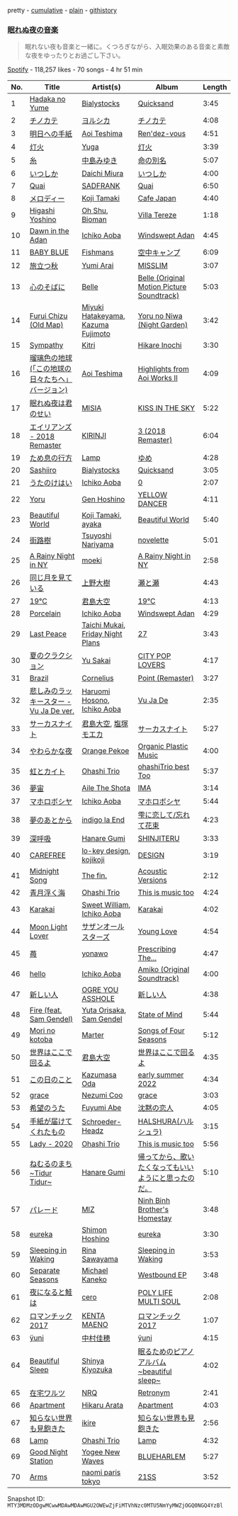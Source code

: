 pretty - [cumulative](/playlists/cumulative/37i9dQZF1DXaJxsaI3czLL.md) - [plain](/playlists/plain/37i9dQZF1DXaJxsaI3czLL) - [githistory](https://github.githistory.xyz/mackorone/spotify-playlist-archive/blob/main/playlists/plain/37i9dQZF1DXaJxsaI3czLL)

### [眠れぬ夜の音楽](https://open.spotify.com/playlist/37i9dQZF1DXaJxsaI3czLL)

> 眠れない夜も音楽と一緒に。くつろぎながら、入眠効果のある音楽と素敵な夜をゆったりとお過ごし下さい。

[Spotify](https://open.spotify.com/user/spotify) - 118,257 likes - 70 songs - 4 hr 51 min

| No. | Title | Artist(s) | Album | Length |
|---|---|---|---|---|
| 1 | [Hadaka no Yume](https://open.spotify.com/track/4hpkSK1MZyzFUlNxN6FN1I) | [Bialystocks](https://open.spotify.com/artist/3y24PAHjsJ3rWvMWERM7Oe) | [Quicksand](https://open.spotify.com/album/2Lb2A5WI9ti7WlJG8f1Gte) | 3:45 |
| 2 | [チノカテ](https://open.spotify.com/track/7w1taFiEu8GGQJkzQaEWpx) | [ヨルシカ](https://open.spotify.com/artist/4UK2Lzi6fBfUi9rpDt6cik) | [チノカテ](https://open.spotify.com/album/1ItS3Da6sbCmwwTgkBHttk) | 4:08 |
| 3 | [明日への手紙](https://open.spotify.com/track/2dUYxBbmtmNfanhSLbRcry) | [Aoi Teshima](https://open.spotify.com/artist/4FrFdi2hHpulQOxDihRIQD) | [Ren'dez\-vous](https://open.spotify.com/album/51M0Y7HBSSD6SggyRqGMFH) | 4:51 |
| 4 | [灯火](https://open.spotify.com/track/03kdTvI72t9uFwrcgKHgON) | [Yuga](https://open.spotify.com/artist/2QPqMxppznwSxghh3R8WrT) | [灯火](https://open.spotify.com/album/23A0oqlZ1VCZd7PrVwTcDM) | 3:39 |
| 5 | [糸](https://open.spotify.com/track/06m8KKTa6rAYJ5I6l2gZgS) | [中島みゆき](https://open.spotify.com/artist/0caDIM0rTovLDe5UdFvK1t) | [命の別名](https://open.spotify.com/album/2brqJgfQPZcLwbFAGn8Y3I) | 5:07 |
| 6 | [いつしか](https://open.spotify.com/track/7Lw2wccjg0QHvT7T634t6W) | [Daichi Miura](https://open.spotify.com/artist/4UTEZqrPqLDOhBfraPNciJ) | [いつしか](https://open.spotify.com/album/6x0XM8OMPAoUCt0uTmlCFq) | 4:00 |
| 7 | [Quai](https://open.spotify.com/track/7pAHrBXNISzLLFiquzlMpb) | [SADFRANK](https://open.spotify.com/artist/2F4sUnzP850MX9jgOLgwuW) | [Quai](https://open.spotify.com/album/6wq3R7atGikH6erhFOvAqm) | 6:50 |
| 8 | [メロディー](https://open.spotify.com/track/3WlNXip1Fm13r2YREQvKMR) | [Koji Tamaki](https://open.spotify.com/artist/5KLvrcsAUwqMOqxErwSJmD) | [Cafe Japan](https://open.spotify.com/album/69iMkz0yop4xe0MmptbDzb) | 4:40 |
| 9 | [Higashi Yoshino](https://open.spotify.com/track/5GbFjiN7n8UinsQG27YQVP) | [Oh Shu](https://open.spotify.com/artist/75XDEXxePvX7Hx4T3rUlVS), [Bioman](https://open.spotify.com/artist/5X9XmfNxSM6lP2QXQyYAWM) | [Villa Tereze](https://open.spotify.com/album/4OuUigPkJ1U6fB7k4X5GfV) | 1:18 |
| 10 | [Dawn in the Adan](https://open.spotify.com/track/03fJjiNTn1gyzbqHl1Hskt) | [Ichiko Aoba](https://open.spotify.com/artist/6ignRjbPmLvKdtMLj9a5Xs) | [Windswept Adan](https://open.spotify.com/album/1W0SccGphtGQNYqaqQ5nhA) | 4:45 |
| 11 | [BABY BLUE](https://open.spotify.com/track/2Eot25c6UOeLc4jcN3fEQF) | [Fishmans](https://open.spotify.com/artist/1g8HCTiMwBtFtpRR9JXAZR) | [空中キャンプ](https://open.spotify.com/album/7GOdEIOvr41lvxDK7bvPrI) | 6:09 |
| 12 | [旅立つ秋](https://open.spotify.com/track/6hXPsuOa4suL5A6NgdqIEX) | [Yumi Arai](https://open.spotify.com/artist/5W7F9IM2vsR9EDCk5T2Uqz) | [MISSLIM](https://open.spotify.com/album/7tiG9XMFiw4BCDH19xn9TO) | 3:07 |
| 13 | [心のそばに](https://open.spotify.com/track/3VXkaNgYFHOxbuOmKejypT) | [Belle](https://open.spotify.com/artist/1m9ZvxLFfX9avls54a0y40) | [Belle \(Original Motion Picture Soundtrack\)](https://open.spotify.com/album/0Dh6RJv03InPzUWLwmpezp) | 5:03 |
| 14 | [Furui Chizu \(Old Map\)](https://open.spotify.com/track/0cNzX9fSafdJQQuxNeUOFM) | [Miyuki Hatakeyama](https://open.spotify.com/artist/1EoUchyiJeXQqhGBANhbiI), [Kazuma Fujimoto](https://open.spotify.com/artist/20qDjhYBrYKWNCKmGgJIFH) | [Yoru no Niwa \(Night Garden\)](https://open.spotify.com/album/596yPS71AnU4gBjgzK4eKR) | 3:42 |
| 15 | [Sympathy](https://open.spotify.com/track/23Mcmg5O8rBKAOzxvrTjnD) | [Kitri](https://open.spotify.com/artist/2i9CbxfaMspiPMCYZgvgPW) | [Hikare Inochi](https://open.spotify.com/album/6UoFSfFtSDp97egQC3Vnas) | 3:30 |
| 16 | [瑠璃色の地球\(「この地球の日々たちへ」バージョン\)](https://open.spotify.com/track/5I5ljQOKD3pQDCEDgRpXov) | [Aoi Teshima](https://open.spotify.com/artist/4FrFdi2hHpulQOxDihRIQD) | [Highlights from Aoi Works II](https://open.spotify.com/album/64FUZjyuDC5S9siqurAmcs) | 4:09 |
| 17 | [眠れぬ夜は君のせい](https://open.spotify.com/track/3pIbaGD2BPo1DTUj8Ujlct) | [MISIA](https://open.spotify.com/artist/3uyDATzOGjbGCts7v2eszk) | [KISS IN THE SKY](https://open.spotify.com/album/7BMTvf0xLj0pnzG4FCvFUD) | 5:22 |
| 18 | [エイリアンズ \- 2018 Remaster](https://open.spotify.com/track/3qY12xfdjw5TToomM5CH4B) | [KIRINJI](https://open.spotify.com/artist/0O1UtbTe4ca7HabaiMhYZ7) | [3 \(2018 Remaster\)](https://open.spotify.com/album/2yeVYXTtQdifRF7f28CkkW) | 6:04 |
| 19 | [ため息の行方](https://open.spotify.com/track/6GSVtgBJ2bNRicSqQcXg99) | [Lamp](https://open.spotify.com/artist/0rFHElzeddB9ymDjgpBENX) | [ゆめ](https://open.spotify.com/album/4d0nnBfxKBJt3evaV4Yssh) | 4:28 |
| 20 | [Sashiiro](https://open.spotify.com/track/2WEDTNH2nR7aN6RP2tzxh5) | [Bialystocks](https://open.spotify.com/artist/3y24PAHjsJ3rWvMWERM7Oe) | [Quicksand](https://open.spotify.com/album/2Lb2A5WI9ti7WlJG8f1Gte) | 3:05 |
| 21 | [うたのけはい](https://open.spotify.com/track/2TNG5NxXZXBsLmhB8RGN2N) | [Ichiko Aoba](https://open.spotify.com/artist/6ignRjbPmLvKdtMLj9a5Xs) | [0](https://open.spotify.com/album/4yqm0ZLcphXs8M8cVvLKym) | 2:07 |
| 22 | [Yoru](https://open.spotify.com/track/171P75QxuTfY2Uu2C4W5z7) | [Gen Hoshino](https://open.spotify.com/artist/1S2S00lgLYLGHWA44qGEUs) | [YELLOW DANCER](https://open.spotify.com/album/1vtIqjn25qHypqyoI21q8d) | 4:11 |
| 23 | [Beautiful World](https://open.spotify.com/track/3x9fmCeM7CRiB3NwrVZxvM) | [Koji Tamaki](https://open.spotify.com/artist/5KLvrcsAUwqMOqxErwSJmD), [ayaka](https://open.spotify.com/artist/22FsmLO3ZyvgWBy5QbfcQi) | [Beautiful World](https://open.spotify.com/album/1OWtLn5iWuajzUjHAkdoDb) | 5:40 |
| 24 | [街路樹](https://open.spotify.com/track/1LvQW7xwIYdH2eCH028AGn) | [Tsuyoshi Nariyama](https://open.spotify.com/artist/2n0myr3J8YDZCPCfzoSE7Y) | [novelette](https://open.spotify.com/album/4azWqKZBnj24esWCVacaqk) | 5:01 |
| 25 | [A Rainy Night in NY](https://open.spotify.com/track/6ISvLzyd8LRsSRLJR9WyAX) | [moeki](https://open.spotify.com/artist/6fR38gpMfHJIKnbWNcQqfM) | [A Rainy Night in NY](https://open.spotify.com/album/4lbahrWo1oX8bq55QevAKH) | 2:58 |
| 26 | [同じ月を見ている](https://open.spotify.com/track/1f0WfgZV9JK1k0e8OpyqML) | [上野大樹](https://open.spotify.com/artist/5YPkOSqagMwjOWf7PLjHNF) | [瀬と瀬](https://open.spotify.com/album/5gWa4l4159qeKUNFDBbmhS) | 4:43 |
| 27 | [19℃](https://open.spotify.com/track/5dlsXs7v9N6BmUFyF0h3kY) | [君島大空](https://open.spotify.com/artist/5rjahCZtY8h4y2EHCnpgtQ) | [19℃](https://open.spotify.com/album/5e6Dnt4gBECf2Sk2fb7QfS) | 4:13 |
| 28 | [Porcelain](https://open.spotify.com/track/15Ulu5nGXTW4DQ79pT0YhC) | [Ichiko Aoba](https://open.spotify.com/artist/6ignRjbPmLvKdtMLj9a5Xs) | [Windswept Adan](https://open.spotify.com/album/1W0SccGphtGQNYqaqQ5nhA) | 4:29 |
| 29 | [Last Peace](https://open.spotify.com/track/3kHKiuxAPCR8WRbx9p5KOv) | [Taichi Mukai](https://open.spotify.com/artist/2oNStf3CKKLM5lnzELWMcH), [Friday Night Plans](https://open.spotify.com/artist/71YfYiTx6KAZFJfKaNYueQ) | [27](https://open.spotify.com/album/6aFN9smus343VgxVUrKfmj) | 3:43 |
| 30 | [夏のクラクション](https://open.spotify.com/track/1bhcV6nFXDxzyQwQ0h8hsn) | [Yu Sakai](https://open.spotify.com/artist/2rgC29v3ZYaGgbzPGh3d9Y) | [CITY POP LOVERS](https://open.spotify.com/album/3Npp8Wobd8XRztK3xVVu48) | 4:17 |
| 31 | [Brazil](https://open.spotify.com/track/5VQzdW80ZpK4Hb4Pqp8BLh) | [Cornelius](https://open.spotify.com/artist/2vJObElaIZWYDLpiXiJMo9) | [Point \(Remaster\)](https://open.spotify.com/album/6DmV9Aj3KUDmSDCqPvWMlP) | 3:27 |
| 32 | [悲しみのラッキースター \- Vu Ja De ver.](https://open.spotify.com/track/3khaT0OsIq3yAgf95zQG9E) | [Haruomi Hosono](https://open.spotify.com/artist/370nbSkMB9kDWyTypwWYak), [Ichiko Aoba](https://open.spotify.com/artist/6ignRjbPmLvKdtMLj9a5Xs) | [Vu Ja De](https://open.spotify.com/album/52Zpgza2NWnsnyncuZGZvw) | 2:35 |
| 33 | [サーカスナイト](https://open.spotify.com/track/335YvnNhNaFchhNCKBg9re) | [君島大空](https://open.spotify.com/artist/5rjahCZtY8h4y2EHCnpgtQ), [塩塚モエカ](https://open.spotify.com/artist/3KrEIB3yHbysKWhWixKYSr) | [サーカスナイト](https://open.spotify.com/album/219DmUsVHxUHtPjSSvGKAR) | 5:27 |
| 34 | [やわらかな夜](https://open.spotify.com/track/4C2QmZ97vRkzXOiWTwn6FL) | [Orange Pekoe](https://open.spotify.com/artist/0C9HwsaagMBxCdG43F9A0l) | [Organic Plastic Music](https://open.spotify.com/album/0CFCsLMHqaByFkM5USUOfP) | 4:00 |
| 35 | [虹とカイト](https://open.spotify.com/track/6wKvOYzi6WBbF4WXC9J7Ey) | [Ohashi Trio](https://open.spotify.com/artist/5BANJdBRihIaUpzjqAec7E) | [ohashiTrio best Too](https://open.spotify.com/album/7370BLhXSYfiIJ1S26expM) | 5:37 |
| 36 | [夢宙](https://open.spotify.com/track/19Abz8fdF55MlJlo52B59M) | [Aile The Shota](https://open.spotify.com/artist/2cRxXzkAobXvwQgUv5FRju) | [IMA](https://open.spotify.com/album/51N0mrjxiGdR2tmAugtCOl) | 3:14 |
| 37 | [マホロボシヤ](https://open.spotify.com/track/4HXShgD3c3dq65CtAqoqzh) | [Ichiko Aoba](https://open.spotify.com/artist/6ignRjbPmLvKdtMLj9a5Xs) | [マホロボシヤ](https://open.spotify.com/album/0UtJv0rHwQpBDFu2HAeLwd) | 5:44 |
| 38 | [夢のあとから](https://open.spotify.com/track/0L2Xxup2YCH9E9wKHnUZJ1) | [indigo la End](https://open.spotify.com/artist/26ZBeXl5Gqr3TAv2itmyCU) | [雫に恋して/忘れて花束](https://open.spotify.com/album/1NFvr2Trzy1UuaVeXL0M2z) | 4:23 |
| 39 | [深呼吸](https://open.spotify.com/track/67cJ60aXMxPR2e3cjplRAb) | [Hanare Gumi](https://open.spotify.com/artist/2nyUb9foGvK7AlESn5DCte) | [SHINJITERU](https://open.spotify.com/album/17wK4RXzdKxK13VIyOyQHU) | 3:33 |
| 40 | [CAREFREE](https://open.spotify.com/track/6RyqEix17XNNzdvhU8FrFK) | [lo\-key design](https://open.spotify.com/artist/4Yw0OkfWbeOb0Q6ATaxZoB), [kojikoji](https://open.spotify.com/artist/13lFKnH7sS9T35uPQmxaOs) | [DESIGN](https://open.spotify.com/album/7s9c96pulVhswdp5muAJJW) | 3:19 |
| 41 | [Midnight Song](https://open.spotify.com/track/6BLHESk37BHiDksGxTCySj) | [The fin.](https://open.spotify.com/artist/31zdCo7PhGXLRbg0sfBUYa) | [Acoustic Versions](https://open.spotify.com/album/5rH2O3z3h6ExXDe5H2ftKp) | 2:12 |
| 42 | [青月浮く海](https://open.spotify.com/track/3FNY9Bpo5mTirQiodwjJcw) | [Ohashi Trio](https://open.spotify.com/artist/5BANJdBRihIaUpzjqAec7E) | [This is music too](https://open.spotify.com/album/2IPhSOJjl8RyyjCReuJ62Z) | 4:24 |
| 43 | [Karakai](https://open.spotify.com/track/1DFQpMVMM4esSg02Zj0Gx6) | [Sweet William](https://open.spotify.com/artist/43eSnxk6MsmXsLOlbYo8VQ), [Ichiko Aoba](https://open.spotify.com/artist/6ignRjbPmLvKdtMLj9a5Xs) | [Karakai](https://open.spotify.com/album/1Dy0En842kaMayp3M0ZD4w) | 4:02 |
| 44 | [Moon Light Lover](https://open.spotify.com/track/0Iod4IHv2ZJy4tzxTDIM34) | [サザンオールスターズ](https://open.spotify.com/artist/79nkC8XZ5ohEVU0Xlf5Ael) | [Young Love](https://open.spotify.com/album/21zTWxVyymD5AcyTbVjiw0) | 4:54 |
| 45 | [苺](https://open.spotify.com/track/3Abgz2yPNmRG105Fj7BLyH) | [yonawo](https://open.spotify.com/artist/61VsO6rn8khCQDSRp8tTeZ) | [Prescribing The...](https://open.spotify.com/album/0kbiI34d3E8pEtxP3nAcat) | 4:47 |
| 46 | [hello](https://open.spotify.com/track/7Mk2nGXe7KtjLIA2ghL8kH) | [Ichiko Aoba](https://open.spotify.com/artist/6ignRjbPmLvKdtMLj9a5Xs) | [Amiko \(Original Soundtrack\)](https://open.spotify.com/album/2PsLFEBmhmYIgSMuZ3Gb3w) | 4:00 |
| 47 | [新しい人](https://open.spotify.com/track/0S2xgn2Mrw109X4wPrQrbd) | [OGRE YOU ASSHOLE](https://open.spotify.com/artist/0X9vdekJ6sIKcUvwIgVsjW) | [新しい人](https://open.spotify.com/album/75EifDD2I7RqW00QqJOiT8) | 4:38 |
| 48 | [Fire \(feat\. Sam Gendel\)](https://open.spotify.com/track/1zTowLItLwjFXiqAso4Fuw) | [Yuta Orisaka](https://open.spotify.com/artist/27ZpqmpHDgVgmAcBULfzTH), [Sam Gendel](https://open.spotify.com/artist/3luuQQRuSBuDNnrkYvatnk) | [State of Mind](https://open.spotify.com/album/5IlACT0Uw2qjYTgHrK37b0) | 5:44 |
| 49 | [Mori no kotoba](https://open.spotify.com/track/6SFm3HdywAFS4wRM4S5izc) | [Marter](https://open.spotify.com/artist/4BtZnNCpfbIIvPf2bNsQw1) | [Songs of Four Seasons](https://open.spotify.com/album/1sCFYE7ZW7GhWkaKqiU2CS) | 5:12 |
| 50 | [世界はここで回るよ](https://open.spotify.com/track/7vThpShILWq0xIenNi53Va) | [君島大空](https://open.spotify.com/artist/5rjahCZtY8h4y2EHCnpgtQ) | [世界はここで回るよ](https://open.spotify.com/album/4DzFPjfbnCxtrku5WDvt9J) | 4:35 |
| 51 | [この日のこと](https://open.spotify.com/track/4G7qeAp6SBwIUnmvzTUjSh) | [Kazumasa Oda](https://open.spotify.com/artist/2UzjSnmjccLgd1DkvAH5OR) | [early summer 2022](https://open.spotify.com/album/0mv2ejXiEERKAA2iDbGnTs) | 4:34 |
| 52 | [grace](https://open.spotify.com/track/4tIvs7L5ND34rMCCfMuKUQ) | [Nezumi Coo](https://open.spotify.com/artist/485gYZbLuEOqVA4QqYsXjs) | [grace](https://open.spotify.com/album/5xy29po3H6R9PgsIfznkl3) | 3:03 |
| 53 | [希望のうた](https://open.spotify.com/track/24dq1uvUoVVQ6WMwFTqUPl) | [Fuyumi Abe](https://open.spotify.com/artist/3LMkQzoTUDoZaLhM58O2Ej) | [沈黙の恋人](https://open.spotify.com/album/7dmVoJfhWrvEj3rLaYJbFo) | 4:05 |
| 54 | [手紙が届けてくれたもの](https://open.spotify.com/track/27zCXnSoxvJzTKTvu23X0l) | [Schroeder\-Headz](https://open.spotify.com/artist/3o6lq0SLgILHWwI4dTwsfo) | [HALSHURA\(ハルシュラ\)](https://open.spotify.com/album/3KivbZ6SNZ4RNVc4R3oWbm) | 3:15 |
| 55 | [Lady \- 2020](https://open.spotify.com/track/0lr6629pdCnastEgrPtl1r) | [Ohashi Trio](https://open.spotify.com/artist/5BANJdBRihIaUpzjqAec7E) | [This is music too](https://open.spotify.com/album/2IPhSOJjl8RyyjCReuJ62Z) | 5:56 |
| 56 | [ねむるのまち\~Tidur Tidur\~](https://open.spotify.com/track/2CXT8P6nv9BfKMn4xSMU8V) | [Hanare Gumi](https://open.spotify.com/artist/2nyUb9foGvK7AlESn5DCte) | [帰ってから、歌いたくなってもいいようにと思ったのだ。](https://open.spotify.com/album/6Pq4P9sRKc2siKZ8j7izcG) | 5:10 |
| 57 | [パレード](https://open.spotify.com/track/35Pj3GRGfF2kp4LF1CEZzV) | [MIZ](https://open.spotify.com/artist/1T4OKi8vYcs2gNv98KglRq) | [Ninh Binh Brother's Homestay](https://open.spotify.com/album/2I7P1pgDW7BZigccsZ17ra) | 3:48 |
| 58 | [eureka](https://open.spotify.com/track/6iBvMGKtAhUSyFaZZKIP7F) | [Shimon Hoshino](https://open.spotify.com/artist/0glynIW7kVokBq524NHRQH) | [eureka](https://open.spotify.com/album/2NouP8V8x5hoIVazmWEHtQ) | 3:30 |
| 59 | [Sleeping in Waking](https://open.spotify.com/track/2zx4apdK8SZeHqDLYLLfCe) | [Rina Sawayama](https://open.spotify.com/artist/2KEqzdPS7M5YwGmiuPTdr5) | [Sleeping in Waking](https://open.spotify.com/album/2EXjrlqsinxkPKguQMlbN2) | 3:53 |
| 60 | [Separate Seasons](https://open.spotify.com/track/6B5YgFMDxPjWVuiOA1oid4) | [Michael Kaneko](https://open.spotify.com/artist/36a3BbcVBJMiBGeHzpAxHb) | [Westbound EP](https://open.spotify.com/album/7KE6QLulOMXqVsN4XiJvxF) | 3:48 |
| 61 | [夜になると鮭は](https://open.spotify.com/track/5GXm9bflCSMH3ADala8uIU) | [cero](https://open.spotify.com/artist/1V1HDPQwGOyUIr9KB6Oq7Q) | [POLY LIFE MULTI SOUL](https://open.spotify.com/album/4ExqwHRD689BjDf0tUKGBM) | 2:08 |
| 62 | [ロマンチック2017](https://open.spotify.com/track/3yIW8q3fvfxPKY7XjhubP0) | [KENTA MAENO](https://open.spotify.com/artist/59R86qFiH8GAZ8yhVxS043) | [ロマンチック2017](https://open.spotify.com/album/77XckqI0BbVbg6BHtKIhiH) | 1:07 |
| 63 | [ÿuni](https://open.spotify.com/track/4vvD5OUJZaMThV6X5CvjIS) | [中村佳穂](https://open.spotify.com/artist/0illCOhPkFBykngmCWos6u) | [ÿuni](https://open.spotify.com/album/39r3Q8TGK1I0yXou6dXSIU) | 4:15 |
| 64 | [Beautiful Sleep](https://open.spotify.com/track/5ut9a0Dwd0XashJx7kda5A) | [Shinya Kiyozuka](https://open.spotify.com/artist/2acDvNu4hqCoCPlUdehoj2) | [眠るためのピアノアルバム\~beautiful sleep\~](https://open.spotify.com/album/7H191esP6oW2m58tzIDfhZ) | 4:02 |
| 65 | [在宅ワルツ](https://open.spotify.com/track/75RAICYI4nhGPiiVJwSO8e) | [NRQ](https://open.spotify.com/artist/55EEMVysOzhsLWSDzB5zhf) | [Retronym](https://open.spotify.com/album/0l7UtNpyBJeATV6nnvdZpj) | 2:41 |
| 66 | [Apartment](https://open.spotify.com/track/2DDbWYOE6SlGJroPwgmc3N) | [Hikaru Arata](https://open.spotify.com/artist/33JXrDOZ1iA1XlDF2dRgTO) | [Apartment](https://open.spotify.com/album/1uZL2Sg4Saeep7GGTMpIRT) | 4:03 |
| 67 | [知らない世界も見飽きた](https://open.spotify.com/track/1lY1S9iNCw3zj9mBO7lYkt) | [ikire](https://open.spotify.com/artist/4gKZDjiQ4rqit1cH2upaJc) | [知らない世界も見飽きた](https://open.spotify.com/album/4g1wD85mZX0n8RIz1th8NL) | 2:56 |
| 68 | [Lamp](https://open.spotify.com/track/0pdzquGBpJs3hndcMnhFK9) | [Ohashi Trio](https://open.spotify.com/artist/5BANJdBRihIaUpzjqAec7E) | [Lamp](https://open.spotify.com/album/4xD9RDDnKrG3MHzvuP0GCd) | 4:32 |
| 69 | [Good Night Station](https://open.spotify.com/track/5BPYHGLP1DPo0nVfOUHTEJ) | [Yogee New Waves](https://open.spotify.com/artist/7kDTCZA56nH6fCdEY0rBgh) | [BLUEHARLEM](https://open.spotify.com/album/2uBQmsJvg2MKEWZRfFwAaQ) | 5:27 |
| 70 | [Arms](https://open.spotify.com/track/1B6SBaHIua9BXsL2IrNqj3) | [naomi paris tokyo](https://open.spotify.com/artist/42NNGTf3N5jtBfsYn6P3s8) | [21SS](https://open.spotify.com/album/53wfpETmJBR5sfAo8O4JuF) | 3:52 |

Snapshot ID: `MTY3MDMzODgwMCwwMDAwMDAwMGU2OWEwZjFiMTVhNzc0MTU5NmYyMWZjOGQ0NGQ4YzBl`
